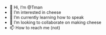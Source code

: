 - 👋 Hi, I’m @Tman
- 👀 I’m interested in cheese
- 🌱 I’m currently learning how to speak
- 💞️ I’m looking to collaborate on making cheese
- 📫 How to reach me (not)

<!---
Tman/Tman is a ✨ special ✨ repository because its `README.md` (this file) appears on your GitHub profile.
You can click the Preview link to take a look at your changes.
--->
